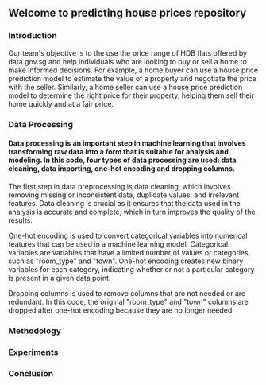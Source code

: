 ## Welcome to predicting house prices repository

### Introduction 
Our team's objective is to the use the price range of HDB flats offered by data.gov.sg and  help individuals who are looking to buy or sell a home to make informed decisions. For example, a home buyer can use a house price prediction model to estimate the value of a property and negotiate the price with the seller. Similarly, a home seller can use a house price prediction model to determine the right price for their property, helping them sell their home quickly and at a fair price.

### Data Processing
#### Data processing is an important step in machine learning that involves transforming raw data into a form that is suitable for analysis and modeling. In this code, four types of data processing are used: data cleaning, data importing, one-hot encoding and dropping columns.


The first step in data preprocessing is data cleaning, which involves removing missing or inconsistent data, duplicate values, and irrelevant features. Data cleaning is crucial as it ensures that the data used in the analysis is accurate and complete, which in turn improves the quality of the results.

One-hot encoding is used to convert categorical variables into numerical features that can be used in a machine learning model. Categorical variables are variables that have a limited number of values or categories, such as "room_type" and "town". One-hot encoding creates new binary variables for each category, indicating whether or not a particular category is present in a given data point.

Dropping columns is used to remove columns that are not needed or are redundant. In this code, the original "room_type" and "town" columns are dropped after one-hot encoding because they are no longer needed.



### Methodology

### Experiments 

### Conclusion
